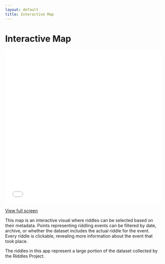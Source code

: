 ```yaml
---
layout: default
title: Interactive Map
---
```

# Interactive Map
<iframe src="visualizations/interactive.html"
        width="100%" height="500px" frameBorder="0">
</iframe>
<p><a href="visualizations/interactive" target="_blank">View full screen</a></p>

This map is an interactive visual where riddles can be selected based on their metadata. Points representing riddling events can be filtered by date, archive, or whether the dataset includes the actual riddle for the event. Every riddle is clickable, revealing more information about the event that took place. 

The riddles in this app represent a large portion of the dataset collected by the Riddles Project.

